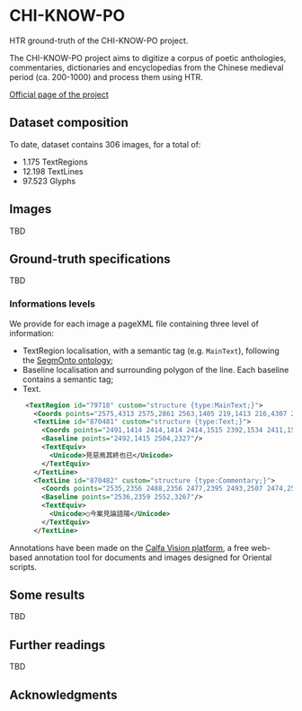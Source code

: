 # CHI-KNOW-PO
HTR ground-truth of the CHI-KNOW-PO project.

The CHI-KNOW-PO project aims to digitize a corpus of poetic anthologies, commentaries, dictionaries and encyclopedias from the Chinese medieval period (ca. 200-1000) and process them using HTR.

[Official page of the project](https://www.collexpersee.eu/projet/chi-know-po-corpus/)

## Dataset composition

To date, dataset contains 306 images, for a total of:

* 1.175 TextRegions
* 12.198 TextLines
* 97.523 Glyphs

## Images

TBD

## Ground-truth specifications

TBD

### Informations levels

We provide for each image a pageXML file containing three level of information:
* TextRegion localisation, with a semantic tag (e.g. `MainText`), following the [SegmOnto ontology](https://github.com/SegmOnto/Guidelines);
* Baseline localisation and surrounding polygon of the line. Each baseline contains a semantic tag;
* Text.

```xml
    <TextRegion id="79718" custom="structure {type:MainText;}">
      <Coords points="2575,4313 2575,2861 2563,1405 219,1413 216,4307 2575,4313"/>
      <TextLine id="870481" custom="structure {type:Text;}">
        <Coords points="2491,1414 2414,1414 2414,1515 2392,1534 2411,1584 2392,1627 2411,1679 2397,1732 2414,1751 2397,2082 2417,2102 2400,2178 2419,2206 2400,2258 2425,2338 2571,2352 2559,1411 2491,1414"/>
        <Baseline points="2492,1415 2504,2327"/>
        <TextEquiv>
          <Unicode>見惡焉其終也已</Unicode>
        </TextEquiv>
      </TextLine>
      <TextLine id="870482" custom="structure {type:Commentary;}">
        <Coords points="2535,2356 2488,2356 2477,2395 2493,2507 2474,2545 2493,2595 2474,2732 2491,2822 2477,2852 2493,2998 2480,3025 2493,3132 2482,3250 2502,3266 2641,3258 2630,2354 2535,2356"/>
        <Baseline points="2536,2359 2552,3267"/>
        <TextEquiv>
          <Unicode>○今案見論語陽</Unicode>
        </TextEquiv>
      </TextLine>
```

Annotations have been made on the [Calfa Vision platform](https://vision.calfa.fr), a free web-based annotation tool for documents and images designed for Oriental scripts.

## Some results

TBD

## Further readings

TBD

## Acknowledgments
